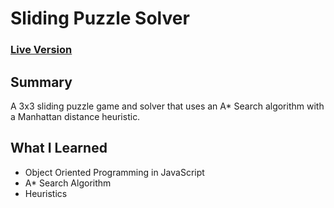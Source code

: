 # Sliding Puzzle Solver

### [Live Version](https://clabounty.github.io/Sliding-Puzzle-Solver/)

## Summary
A 3x3 sliding puzzle game and solver that uses an A* Search algorithm with a Manhattan distance heuristic.

## What I Learned
- Object Oriented Programming in JavaScript
- A* Search Algorithm
- Heuristics